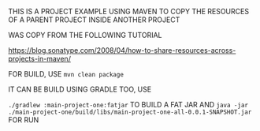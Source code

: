 THIS IS A PROJECT EXAMPLE USING MAVEN TO COPY THE RESOURCES OF A PARENT PROJECT INSIDE ANOTHER PROJECT

WAS COPY FROM THE FOLLOWING TUTORIAL

 https://blog.sonatype.com/2008/04/how-to-share-resources-across-projects-in-maven/

FOR BUILD, USE `mvn clean package`

 IT CAN BE BUILD USING GRADLE TOO, USE

 `./gradlew :main-project-one:fatjar` TO BUILD A FAT JAR AND `java -jar ./main-project-one/build/libs/main-project-one-all-0.0.1-SNAPSHOT.jar` FOR RUN